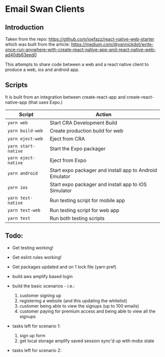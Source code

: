 # Email Swan Clients

## Introduction

Taken from the repo: https://github.com/joefazz/react-native-web-starter which was built from the article: https://medium.com/@yannickdot/write-once-run-anywhere-with-create-react-native-app-and-react-native-web-ad40db63eed0

This attempts to share code between a web and a react native client to produce a web, ios and android app.

## Scripts

It is built from an integration between create-react-app and create-react-native-app (that uses Expo.)

| Script              | Action                                                  |
| ------------------- | ------------------------------------------------------- |
| `yarn web`          | Start CRA Development Build                             |
| `yarn build-web`    | Create production build for web                         |
| `yarn eject-web`    | Eject from CRA                                          |
| `yarn start-native` | Start the Expo packager                                 |
| `yarn eject-native` | Eject from Expo                                         |
| `yarn android`      | Start expo packager and install app to Android Emulator |
| `yarn ios`          | Start expo packager and install app to iOS Simulator    |
| `yarn test-native`  | Run testing script for mobile app                       |
| `yarn test-web`     | Run testing script for web app                          |
| `yarn test`         | Run both testing scripts                                |

## Todo:

 * Get testing working!
 * Get eslint rules working!
 * Get packages updated and on 1 lock file (yarn pref)
 * build aws amplify based login
 * build the basic scenarios - i.e.:
 
     1. customer signing up
     2. registering a website (and this updating the whitelist)
     3. customer being able to view the signups (up to 100 emails)
     4. customer paying for premium access and being able to view all the signups

 * tasks left for scenario 1:

    1. sign up form
    2. get local storage amplify saved session sync'd up with mobx state

 * tasks left for scenario 2:

   
